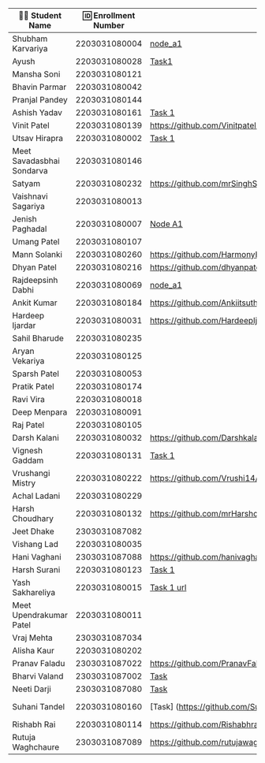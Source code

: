 | 👩‍🎓 Student Name | 🆔 Enrollment Number | Task 1 URL | GitHub Repo |
|-----------------|-------------------|------------|-------------|
| Shubham Karvariya | 2203031080004 | [node_a1](https://github.com/5hubhm/NodeJS101/blob/main/node_a1.js)|[Github](https://github.com/5hubhm/NodeJS101)|
| Ayush | 2203031080028 |[Task1](https://github.com/ayushvadodariya/NodeJS101/blob/main/node_a1.js) | [Github](https://github.com/ayushvadodariya/NodeJS101) |
| Mansha Soni | 2203031080121 | | |
| Bhavin Parmar | 2203031080042 | | |
| Pranjal Pandey | 2203031080144 | | |
| Ashish Yadav | 2203031080161 | [Task 1](https://github.com/AshishIT611/NodeJS101/blob/main/node_a1.js) | [GitHub](https://github.com/AshishIT611/NodeJS101) |
| Vinit Patel | 2203031080139 |https://github.com/Vinitpatel28/NodeJS101/blob/main/node_a1.js |https://github.com/Vinitpatel28/NodeJS101 |
| Utsav Hirapra | 2203031080002 |[Task 1](https://github.com/utsav1213/Backend_learning/blob/main/NodeJS101/node_a1.js) |[GitHub](https://github.com/utsav1213/Backend_learning) |
| Meet Savadasbhai Sondarva | 2203031080146 | | |
| Satyam | 2203031080232 |https://github.com/mrSinghSatyam/NodeJS101/blob/main/node_a1.js |https://github.com/mrSinghSatyam/NodeJS101 |
| Vaishnavi Sagariya | 2203031080013 | | |
| Jenish Paghadal | 2203031080007 | [Node A1](https://github.com/ItsJESH/NodeJS101/blob/main/node_a1.js) | [GitHub](https://github.com/ItsJESH/NodeJS101/) |
| Umang Patel | 2203031080107 | | |
| Mann Solanki | 2203031080260 |https://github.com/HarmonyHacker/NodeJS101/blob/main/node_a1.js |https://github.com/HarmonyHacker/NodeJS101 |
| Dhyan Patel | 2203031080216 |https://github.com/dhyanpatel3/NodeJS101/blob/main/node_a1.js |https://github.com/dhyanpatel3/NodeJS101 |
| Rajdeepsinh Dabhi | 2203031080069 |[node_a1](https://github.com/Rajdeepsinh1410/NodeJS101/blob/main/node_a1.js) |[Github](https://github.com/Rajdeepsinh1410/NodeJS101.git) |
| Ankit Kumar | 2203031080184 |https://github.com/Ankiitsuthar/NodeJS101/blob/main/node_a1.js | https://github.com/Ankiitsuthar/NodeJS101|
| Hardeep Ijardar | 2203031080031 | https://github.com/HardeepIjardar/NodeJS101/blob/main/node_a1.js | https://github.com/HardeepIjardar/NodeJS101 |
| Sahil Bharude | 2203031080235 | | |
| Aryan Vekariya | 2203031080125 | | |
| Sparsh Patel | 2203031080053 | | |
| Pratik Patel | 2203031080174 | | |
| Ravi Vira | 2203031080018 | | |
| Deep Menpara | 2203031080091 | | |
| Raj Patel | 2203031080105 | | |
| Darsh Kalani| 2203031080032 | https://github.com/Darshkalani28/NodeJS101/blob/main/node_a1.js | https://github.com/Darshkalani28/NodeJS101 |
| Vignesh Gaddam | 2203031080131 |[Task 1](https://github.com/mrvigneshgaddam/NodeJS101/blob/main/node_a1.js) |[GitHub](https://github.com/mrvigneshgaddam/NodeJS101)|
| Vrushangi Mistry | 2203031080222 |https://github.com/Vrushi14/NodeJS101/blob/main/node_a1.js | https://github.com/Vrushi14|
| Achal Ladani | 2203031080229 | | |
| Harsh Choudhary | 2203031080132 |https://github.com/mrHarshchoudhary/NodeJS101/blob/main/node_a1.js | https://github.com/mrHarshchoudhary/NodeJS101|
| Jeet Dhake | 2303031087082 | | |
| Vishang Lad | 2203031080035 | | |
| Hani Vaghani | 2303031087088 |https://github.com/hanivaghani/NodeJS101/blob/main/node_a1.js|https://github.com/hanivaghani/NodeJS101|
| Harsh Surani | 2203031080123 | [Task 1](https://github.com/suraniharsh/NodeJS101/blob/main/node_a1.js) | [Github](https://github.com/suraniharsh/NodeJS101) |
| Yash Sakhareliya | 2203031080015 |[Task 1 url](https://github.com/YashSakhareliya/Backend_Task/blob/main/main.js) |[Github](https://github.com/yashSakhareliya/Backend_Task) |
| Meet Upendrakumar Patel | 2203031080011 | | |
| Vraj Mehta | 2303031087034 | | |
| Alisha Kaur | 2203031080202 | | |
| Pranav Faladu | 2303031087022 |https://github.com/PranavFaladu/NODEJS101/blob/main/index.js|https://github.com/PranavFaladu?tab=repositories|
| Bharvi Valand | 2303031087002 |[Task](https://github.com/bharvivaland/NodeJS101/blob/main/node_a1.js)|[Github](https://github.com/bharvivaland/NodeJS101.git)|
| Neeti Darji | 2303031087080 |[Task](https://github.com/Neetidarji/NodeJS101/blob/main/node_a1.js) |[Github Repo](https://github.com/Neetidarji/NodeJS101) |
| Suhani Tandel | 2203031080160 | [Task] (https://github.com/SuhaniTandel/NodeJS101/blob/main/index.js)|[Github] https://github.com/SuhaniTandel/NodeJS101|
| Rishabh Rai | 2203031080114 |https://github.com/Rishabhrai29/node-q1/blob/main/node_a1.js |https://github.com/Rishabhrai29/NodeJS101 |
| Rutuja Waghchaure | 2303031087089 |https://github.com/rutujawaghchaure/NodeJS101/blob/main/node_a1.js|https://github.com/rutujawaghchaure/NodeJS101|
